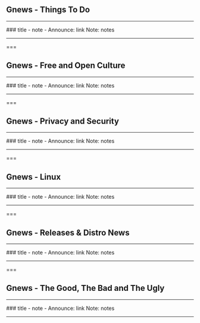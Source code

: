 
## Gnews -  Things To Do
<hr />
### title
- note
- Announce: link
Note:
notes

---
===

## Gnews -  Free and Open Culture
<hr />
### title
- note
- Announce: link
Note:
notes

---
===

## Gnews -  Privacy and Security
<hr />
### title
- note
- Announce: link
Note:
notes

---
===

## Gnews -  Linux
<hr />
### title
- note
- Announce: link
Note:
notes

---
===

## Gnews -  Releases & Distro News
<hr />
### title
- note
- Announce: link
Note:
notes

---
===

## Gnews - The Good, The Bad and The Ugly
<hr />
### title
- note
- Announce: link
Note:
notes

---
